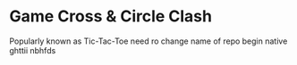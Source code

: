 
# Game Cross & Circle Clash
Popularly known as Tic-Tac-Toe
need ro change name of repo 
begin native 
ghttii
nbhfds
